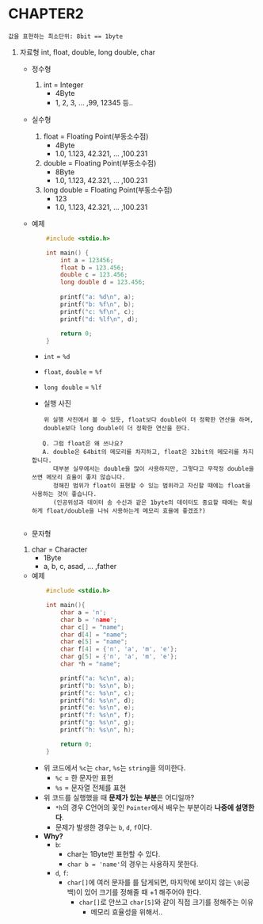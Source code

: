 # CHAPTER2

```값을 표현하는 최소단위: 8bit == 1byte```

1. 자료형 int, float, double, long double, char
    - 정수형
      1) int = Integer
          - 4Byte
          - 1, 2, 3, ... ,99, 12345 등..
    - 실수형
      1) float = Floating Point(부동소수점)
          - 4Byte
          - 1.0, 1.123, 42.321, ... ,100.231
      2) double = Floating Point(부동소수점)
          - 8Byte
          - 1.0, 1.123, 42.321, ... ,100.231
      3) long double = Floating Point(부동소수점)
          - 123
          - 1.0, 1.123, 42.321, ... ,100.231
    - 예제
      ``` c
          #include <stdio.h>

          int main() {
              int a = 123456;
              float b = 123.456;
              double c = 123.456;
              long double d = 123.456;
  
              printf("a: %d\n", a);
              printf("b: %f\n", b);
              printf("c: %f\n", c);
              printf("d: %lf\n", d);
  
              return 0;
          }
      ```
       - `int` = `%d`
       - `float`, `double` = `%f`
       - `long double` = `%lf`
       - 실행 사진
      
         ```
         위 실행 사진에서 볼 수 있듯, float보다 double이 더 정확한 연산을 하며,
         double보다 long double이 더 정확한 연산을 한다.
         ```     
      ```
         Q. 그럼 float은 왜 쓰나요?
         A. double은 64bit의 메모리를 차지하고, float은 32bit의 메모리를 차지합니다.
            대부분 실무에서는 double을 많이 사용하지만, 그렇다고 무작정 double을 쓰면 메모리 효율이 좋지 않습니다.
            정해진 범위가 float이 표현할 수 있는 범위라고 자신할 때에는 float을 사용하는 것이 좋습니다.
            (인공위성과 데이터 송 수신과 같은 1byte의 데이터도 중요할 때에는 확실하게 float/double을 나눠 사용하는게 메모리 효율에 좋겠죠?)
            
      ```
    
     - 문자형
      1) char = Character
          - 1Byte
          - a, b, c, asad, ... ,father
     - 예제
       ``` c
           #include <stdio.h>

           int main(){
               char a = 'n';
               char b = 'name';
               char c[] = "name";
               char d[4] = "name";
               char e[5] = "name";
               char f[4] = {'n', 'a', 'm', 'e'};
               char g[5] = {'n', 'a', 'm', 'e'};
               char *h = "name";

               printf("a: %c\n", a);
               printf("b: %s\n", b);
               printf("c: %s\n", c);
               printf("d: %s\n", d);
               printf("e: %s\n", e);
               printf("f: %s\n", f);
               printf("g: %s\n", g);
               printf("h: %s\n", h);

               return 0;
           }
       ```
       - 위 코드에서 `%c`는 `char`, `%s`는 `string`을 의미한다.
         - `%c` = 한 문자만 표현
         - `%s` = 문자열 전체를 표현
       - 위 코드를 실행했을 때 **문제가 있는 부분**은 어디일까?
         - `*h`의 경우 C언어의 꽃인 `Pointer`에서 배우는 부분이라 **나중에 설명한다**.
         - 문제가 발생한 경우는 `b`, `d`, `f`이다.
       - __Why?__
         - `b`:
           - char는 1Byte만 표현할 수 있다.
           - `char b = 'name'`의 경우는 사용하지 못한다.
         - `d`, `f`:
           - `char[]`에 여러 문자를 를 담게되면, 마지막에 보이지 않는 `\0`(공백)이 있어 크기를 정해줄 때 +1 해주어야 한다.
             - `char[]`로 안쓰고 `char[5]`와 같이 직접 크기를 정해주는 이유
               - 메모리 효율성을 위해서..